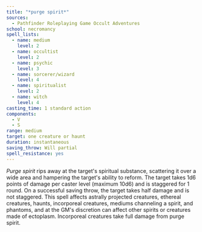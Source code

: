 ```yaml
---
title: "*purge spirit*"
sources:
  - Pathfinder Roleplaying Game Occult Adventures
school: necromancy
spell_lists:
  - name: medium
    level: 2
  - name: occultist
    level: 2
  - name: psychic
    level: 3
  - name: sorcerer/wizard
    level: 4
  - name: spiritualist
    level: 2
  - name: witch
    level: 4
casting_time: 1 standard action
components:
  - V
  - S
range: medium
target: one creature or haunt
duration: instantaneous
saving_throw: Will partial
spell_resistance: yes
---
```


*Purge spirit* rips away at the target's spiritual substance, scattering it over a wide area and hampering the target's ability to reform. The target takes 1d6 points of damage per caster level (maximum 10d6) and is staggered for 1 round. On a successful saving throw, the target takes half damage and is not staggered. This spell affects astrally projected creatures, ethereal creatures, haunts, incorporeal creatures, mediums channeling a spirit, and phantoms, and at the GM's discretion can affect other spirits or creatures made of ectoplasm. Incorporeal creatures take full damage from purge spirit.
